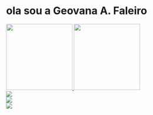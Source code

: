 # ola sou a Geovana A. Faleiro 
<div>
  <a href="https://beacons.ai/GeovanaFaleiro29 ">
  <img height="180em" src=https://github-readme-stats.vercel.app/api?username=GeovanaFaleiro29&show_icons=true&theme=dracula&include_alla_commits=true&count_private=true/>
  <img height="180em" src=https://github-readme-stats.vercel.app/api/top-langs/?username=GeovanaFaleiro29&layout=compact&langs_count=16&theme=dracula/>
<div>
<div> 
  <a href="https://instagram.com/_pompilis" target="_blank">
    <img src="https://img.shields.io/badge/-Instagram-%23E4405F?style=for-the-badge&logo=instagram&logoColor=white" target="_blank">
  </a>  
</div>
<div><a>
  <img src="https://img.shields.io/badge/HTML-239120?style=for-the-badge&logo=html5&logoColor=white">
</a></div>
<a href="https://gmail.com/geovanalvesfaleiro@gmail.com" target="_blank">
    <img src="https://img.shields.io/badge/Gmail-D14836?style=for-the-badge&logo=gmail&logoColor=white" target="_blank">
  </a>  
